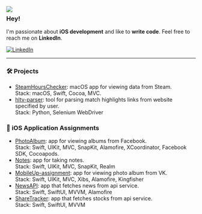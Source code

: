 <img align="left" src="https://orhun.dev/img/crow.png"> 

### Hey!

I'm  passionate about **iOS development** and like to **write code**. Feel free to reach me on **LinkedIn**.

<a href="https://www.linkedin.com/in/erkhaan-struchkov-825501215" target="_blank"><img alt="LinkedIn" src="https://img.shields.io/badge/linkedin-%230077B5.svg?&style=for-the-badge&logo=linkedin&logoColor=white" /></a>

___


<!--
**erkhaan/erkhaan** is a ✨ _special_ ✨ repository because its `README.md` (this file) appears on your GitHub profile.

Here are some ideas to get you started:

- 🔭 I’m currently working on ...
- 🌱 I’m currently learning ...
- 👯 I’m looking to collaborate on ...
- 🤔 I’m looking for help with ...
- 💬 Ask me about ...
- 📫 How to reach me: ...
- 😄 Pronouns: ...
- ⚡ Fun fact: ...
-->


### 🛠 Projects
- [SteamHoursChecker](https://github.com/erkhaan/SteamHoursChecker): macOS app for viewing data from Steam.\
Stack: macOS, Swift, Cocoa, MVC.
- [hltv-parser](https://github.com/erkhaan/hltv-parser): tool for parsing match highlights links from website specified by user.\
Stack: Python, Selenium WebDriver

### 🔖 iOS Application Assignments
- [PhotoAlbum](https://github.com/erkhaan/PhotoAlbum): app for viewing albums from Facebook.\
Stack: Swift, UIKit, MVC, SnapKit, Alamofire, XCoordinator, Facebook SDK, Cocoapods.
- [Notes](https://github.com/erkhaan/Notes): app for taking notes.\
Stack: Swift, UIKit, MVC, SnapKit, Realm
- [MobileUp-assignment](https://github.com/erkhaan/MobileUp-assignment): app for viewing photo album from VK.\
Stack: Swift, UIKit, MVC, Xibs, Alamofire, Kingfisher
- [NewsAPI](https://github.com/erkhaan/NewsAPI-assignment): app that fetches news from api service.\
Stack: Swift, SwiftUI, MVVM, Alamofire
- [ShareTracker](https://github.com/erkhaan/ShareTracker): app that fetches stocks from api service.\
Stack: Swift, SwiftUI, MVVM

